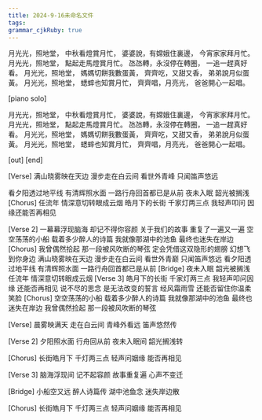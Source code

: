 ```yaml
---
title: 2024-9-16未命名文件 
tags: 
grammar_cjkRuby: true
---
```



月光光，照地堂，
中秋看燈賞月忙，
婆婆說，有嫦娥住裏邊，
今宵家家拜月忙。
月光光，照地堂，
點起走馬燈賞月忙。
氹氹轉，永沒停在轉圈，
一追一趕真好看。
月光光，照地堂，
媽媽切餅我數蛋黃，
齊齊吃，又甜又香，
弟弟說月似蛋黃。
月光光，照地堂，
蟋蟀也知賞月忙，
齊齊唱，月亮光，
爸爸開心一起唱。

[piano solo]

月光光，照地堂，
中秋看燈賞月忙，
婆婆說，有嫦娥住裏邊，
今宵家家拜月忙。
月光光，照地堂，
點起走馬燈賞月忙。
氹氹轉，永沒停在轉圈，
一追一趕真好看。
月光光，照地堂，
媽媽切餅我數蛋黃，
齊齊吃，又甜又香，
弟弟說月似蛋黃。
月光光，照地堂，
蟋蟀也知賞月忙，
齊齊唱，月亮光，
爸爸開心一起唱。

[out]
[end]

[Verse]
满山晓雾映在天边 
漫步走在白云间
看世外青峰 
只闻笛声悠远

看夕阳透过地平线 
有清辉照水面
一路行舟回首都已是从前
夜未入眠 
韶光被搁浅
[Chorus]
任流年 
情深意切转眼成云烟
皓月下的长街 
千家灯两三点
我轻声叩问
因缘还能否再相见

[Verse 2]
一幕幕浮现脑海
却记不得你容颜
关于我们的故事
重复了一遍又一遍
空空荡荡的小船
载着多少醉人的诗篇
我就像那湖中的池鱼
最终也迷失在岸边
[Chorus]
我曾偶然拾起
那一段被风吹断的琴弦
定会凭借这双隐形的翅膀
幻想飞到你身边
满山晓雾映在天边 
漫步走在白云间
看世外青巅 
只闻笛声悠远
看夕阳透过地平线 
有清辉照水面
一路行舟回首都已是从前
[Bridge]
夜未入眠 
韶光被搁浅
任流年 
情深意切转眼成云烟
[Verse 3]
皓月下的长街 
千家灯两三点
我轻声叩问因缘
还能否再相见
说不尽的思念
是无法改变的誓言
经风霜雨雪
还能否留住你温柔笑脸
[Chorus]
空空荡荡的小船
载着多少醉人的诗篇
我就像那湖中的池鱼
最终也迷失在岸边
我曾偶然捡起
那一段被风吹断的琴弦

[Verse]
晨雾映满天
走在白云间
青峰外看远
笛声悠然传

[Verse 2]
夕阳照水面
行舟回从前
夜未入眠间
韶光搁浅转

[Chorus]
长街皓月下
千灯两三点
轻声问姻缘
能否再相见

[Verse 3]
脑海浮现间
记不起容颜
故事重复遍
心声不变迁

[Bridge]
小船空又远
醉人诗篇传
湖中池鱼念
迷失岸边散

[Chorus]
长街皓月下
千灯两三点
轻声问姻缘
能否再相见